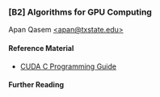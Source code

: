 ### [B2] Algorithms for GPU Computing 
Apan Qasem [\<apan@txstate.edu\>](apan@txstate.edu)

#### Reference Material

- [CUDA C Programming Guide](https://docs.nvidia.com/cuda/cuda-c-programming-guide/index.html)

#### Further Reading 
